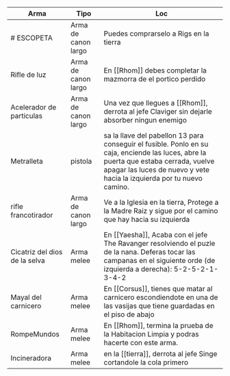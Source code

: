 | Arma                          | Tipo                | Loc                                                                                                                                                                                                             |
| ----------------------------- | ------------------- | --------------------------------------------------------------------------------------------------------------------------------------------------------------------------------------------------------------- |
| # ESCOPETA                      | Arma de canon largo | Puedes comprarselo a Rigs en la tierra                                                                                                                                                                          |
| Rifle de luz                  | Arma de canon largo | En [[Rhom]] debes completar la mazmorra de el portico perdido                                                                                                                                                       |
| Acelerador de particulas      | Arma de canon largo | Una vez que llegues a [[Rhom]], derrota al jefe Claviger sin dejarle absorber ningun enemigo                                                                                                                        |
| Metralleta                    | pistola             | sa la llave del pabellon 13 para conseguir el fusible. Ponlo en su caja, enciende las luces, abre la puerta que estaba cerrada, vuelve apagar las luces de nuevo y vete hacia la izquierda por tu nuevo camino. |
| rifle francotirador           | Arma de canon largo | Ve a la Iglesia en la tierra, Protege a la Madre Raiz y sigue por el camino que hay hacia su izquierda                                                                                                          |
| Cicatriz del dios de la selva | Arma melee          | En [[Yaesha]], Acaba con el jefe The Ravanger resolviendo el puzle de la nana. Deferas tocar las campanas en el siguiente orde (de izquierda a derecha): 5-2-5-2-1-3-4-2                                            |
| Mayal del carnicero           | Arma melee          | En [[Corsus]], tienes que matar al carnicero escondiendote en una de las vasijas que tiene guardadas en el piso de abajo                                                                                            |
| RompeMundos                   | Arma melee          | En [[Rhom]], termina la prueba de la Habitacion Limpia y podras hacerte con este arma.                                                                                                                              |
| Incineradora                  | Arma melee          | en la [[tierra]], derrota al jefe Singe cortandole la cola primero                                                                                                                                                                                                                |
